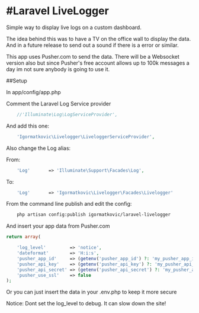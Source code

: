 #Laravel LiveLogger
==================================================

Simple way to display live logs on a custom dashboard.

The idea behind this was to have a TV on the office wall to display the data. And in a future release to send out a sound if there is a error or similar.

This app uses Pusher.com to send the data. There will be a Websocket version also but since Pusher's free account allows up to 100k messages a day im not sure anybody is going to use it.


##Setup

In app/config/app.php

Comment the Laravel Log Service provider

```php
    //'Illuminate\Log\LogServiceProvider',
```

And add this one:
```php
    'Igormatkovic\Livelogger\LiveloggerServiceProvider',
```


Also change the Log alias:

From: 
```php
    'Log'       => 'Illuminate\Support\Facades\Log',
```
To:
```php
    'Log'       => 'Igormatkovic\Livelogger\Facades\Livelogger'
```

From the command line publish and edit the config:

```bash
    php artisan config:publish igormatkovic/laravel-livelogger
```

And insert your app data from Pusher.com

```php
return array(

    'log_level'         => 'notice',
    'dateformat'        => 'H:i:s',
    'pusher_app_id'     => (getenv('pusher_app_id') ?: 'my_pusher_app_id'),
    'pusher_api_key'    => (getenv('pusher_api_key') ?: 'my_pusher_api_key'),
    'pusher_api_secret' => (getenv('pusher_api_secret') ?: 'my_pusher_api_secret'),
    'pusher_use_ssl'    => false
);
```
Or you can just insert the data in your .env.php to keep it more secure


Notice: Dont set the log_level to debug. It can slow down the site!




